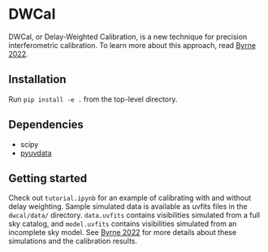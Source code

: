 # DWCal

DWCal, or Delay-Weighted Calibration, is a new technique for precision interferometric calibration.
To learn more about this approach, read [Byrne 2022](https://arxiv.org/abs/2208.04406).

## Installation

Run `pip install -e .` from the top-level directory.

## Dependencies

- scipy
- [pyuvdata](https://github.com/RadioAstronomySoftwareGroup/pyuvdata)

## Getting started

Check out `tutorial.ipynb` for an example of calibrating with and without delay weighting.
Sample simulated data is available as uvfits files in the `dwcal/data/` directory.
`data.uvfits` contains visibilities simulated from a full sky catalog, and `model.uvfits`
contains visibilities simulated from an incomplete sky model. See [Byrne 2022](https://arxiv.org/abs/2208.04406)
for more details about these simulations and the calibration results.
